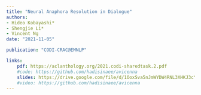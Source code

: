 ```yaml
---
title: "Neural Anaphora Resolution in Dialogue"
authors:
- Hideo Kobayashi*
- Shengjie Li*
- Vincent Ng
date: "2021-11-05"

publication: "CODI-CRAC@EMNLP"

links:
    pdf: https://aclanthology.org/2021.codi-sharedtask.2.pdf
    #code: https://github.com/hadisinaee/avicenna
    slides: https://drive.google.com/file/d/1OoxSva5nJmWYDW4RNL3XHKJ3cY6rsMGP/view?usp=sharing
    #video: https://github.com/hadisinaee/avicenna
---
```


